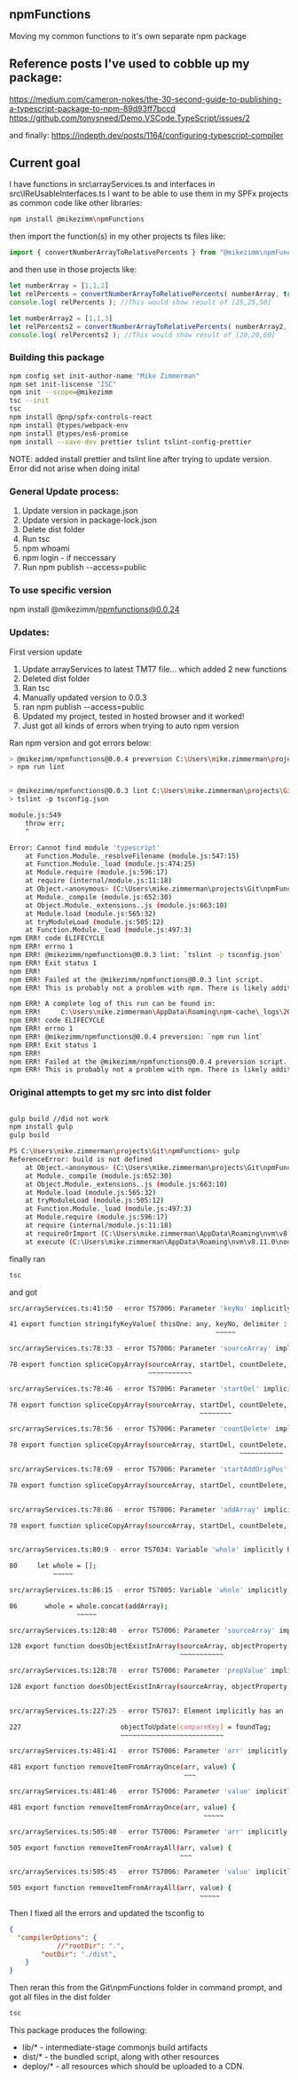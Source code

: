 ## npmFunctions

Moving my common functions to it's own separate npm package

## Reference posts I've used to cobble up my package:
https://medium.com/cameron-nokes/the-30-second-guide-to-publishing-a-typescript-package-to-npm-89d93ff7bccd
https://github.com/tonysneed/Demo.VSCode.TypeScript/issues/2

and finally:
https://indepth.dev/posts/1164/configuring-typescript-compiler


## Current goal
I have functions in src\arrayServices.ts and interfaces in src\IReUsableInterfaces.ts
I want to be able to use them in my SPFx projects as common code like other libraries:

```bash
npm install @mikezimm\npmFunctions
```
then import the function(s) in my other projects ts files like:

```typescript
import { convertNumberArrayToRelativePercents } from "@mikezimm\npmFunctions";
```

and then use in those projects like:
```typescript
let numberArray = [1,1,2]
let relPercents = convertNumberArrayToRelativePercents( numberArray, true );
console.log( relPercents ); //This would show result of [25,25,50]

let numberArray2 = [1,1,3]
let relPercents2 = convertNumberArrayToRelativePercents( numberArray2, true );
console.log( relPercents2 ); //This would show result of [20,20,60]
```


### Building this package

```bash
npm config set init-author-name "Mike Zimmerman"
npm set init-liscense "ISC"
npm init --scope=@mikezimm
tsc --init
tsc
npm install @pnp/spfx-controls-react
npm install @types/webpack-env
npm install @types/es6-promise
npm install --save-dev prettier tslint tslint-config-prettier
```
NOTE:  added install prettier and tslint line after trying to update version.  Error did not arise when doing inital




### General Update process:
1. Update version in package.json
2. Update version in package-lock.json
3. Delete dist folder
4. Run tsc
5. npm whoami
6. npm login - if neccessary
7. Run npm publish --access=public

### To use specific version
npm install @mikezimm/npmfunctions@0.0.24



### Updates:
First version update 
1. Update arrayServices to latest TMT7 file... which added 2 new functions
2. Deleted dist folder
3. Ran tsc
4. Manually updated version to 0.0.3
5. ran npm publish --access=public
6. Updated my project, tested in hosted browser and it worked!
7. Just got all kinds of errors when trying to auto npm version



Ran npm version and got errors below:
```bash
> @mikezimm/npmfunctions@0.0.4 preversion C:\Users\mike.zimmerman\projects\Git\npmFunctions
> npm run lint


> @mikezimm/npmfunctions@0.0.3 lint C:\Users\mike.zimmerman\projects\Git\npmFunctions
> tslint -p tsconfig.json

module.js:549
    throw err;
    ^

Error: Cannot find module 'typescript'
    at Function.Module._resolveFilename (module.js:547:15)
    at Function.Module._load (module.js:474:25)
    at Module.require (module.js:596:17)
    at require (internal/module.js:11:18)
    at Object.<anonymous> (C:\Users\mike.zimmerman\projects\Git\npmFunctions\node_modules\tslint\lib\linter.js:23:10)
    at Module._compile (module.js:652:30)
    at Object.Module._extensions..js (module.js:663:10)
    at Module.load (module.js:565:32)
    at tryModuleLoad (module.js:505:12)
    at Function.Module._load (module.js:497:3)
npm ERR! code ELIFECYCLE
npm ERR! errno 1
npm ERR! @mikezimm/npmfunctions@0.0.3 lint: `tslint -p tsconfig.json`
npm ERR! Exit status 1
npm ERR!
npm ERR! Failed at the @mikezimm/npmfunctions@0.0.3 lint script.
npm ERR! This is probably not a problem with npm. There is likely additional logging output above.

npm ERR! A complete log of this run can be found in:
npm ERR!     C:\Users\mike.zimmerman\AppData\Roaming\npm-cache\_logs\2021-01-05T15_30_51_438Z-debug.log
npm ERR! code ELIFECYCLE
npm ERR! errno 1
npm ERR! @mikezimm/npmfunctions@0.0.4 preversion: `npm run lint`
npm ERR! Exit status 1
npm ERR!
npm ERR! Failed at the @mikezimm/npmfunctions@0.0.4 preversion script.
npm ERR! This is probably not a problem with npm. There is likely additional logging output above.
```


### Original attempts to get my src into dist folder
```bash

gulp build //did not work
npm install gulp
gulp build

PS C:\Users\mike.zimmerman\projects\Git\npmFunctions> gulp
ReferenceError: build is not defined
    at Object.<anonymous> (C:\Users\mike.zimmerman\projects\Git\npmFunctions\gulpfile.js:6:1)
    at Module._compile (module.js:652:30)
    at Object.Module._extensions..js (module.js:663:10)
    at Module.load (module.js:565:32)
    at tryModuleLoad (module.js:505:12)
    at Function.Module._load (module.js:497:3)
    at Module.require (module.js:596:17)
    at require (internal/module.js:11:18)
    at requireOrImport (C:\Users\mike.zimmerman\AppData\Roaming\nvm\v8.11.0\node_modules\gulp\node_modules\gulp-cli\lib\shared\require-or-import.js:19:11)
    at execute (C:\Users\mike.zimmerman\AppData\Roaming\nvm\v8.11.0\node_modules\gulp\node_modules\gulp-cli\lib\versioned\^4.0.0\index.js:37:3)
```

finally ran
```bash
tsc 
```

and got 
```bash
src/arrayServices.ts:41:50 - error TS7006: Parameter 'keyNo' implicitly has an 'any' type.

41 export function stringifyKeyValue( thisOne: any, keyNo, delimiter : string ) {
                                                    ~~~~~

src/arrayServices.ts:78:33 - error TS7006: Parameter 'sourceArray' implicitly has an 'any' type.

78 export function spliceCopyArray(sourceArray, startDel, countDelete, startAddOrigPos, addArray) {
                                   ~~~~~~~~~~~

src/arrayServices.ts:78:46 - error TS7006: Parameter 'startDel' implicitly has an 'any' type.

78 export function spliceCopyArray(sourceArray, startDel, countDelete, startAddOrigPos, addArray) {
                                                ~~~~~~~~

src/arrayServices.ts:78:56 - error TS7006: Parameter 'countDelete' implicitly has an 'any' type.

78 export function spliceCopyArray(sourceArray, startDel, countDelete, startAddOrigPos, addArray) {
                                                          ~~~~~~~~~~~

src/arrayServices.ts:78:69 - error TS7006: Parameter 'startAddOrigPos' implicitly has an 'any' type.

78 export function spliceCopyArray(sourceArray, startDel, countDelete, startAddOrigPos, addArray) {
                                                                       ~~~~~~~~~~~~~~~

src/arrayServices.ts:78:86 - error TS7006: Parameter 'addArray' implicitly has an 'any' type.

78 export function spliceCopyArray(sourceArray, startDel, countDelete, startAddOrigPos, addArray) {
                                                                                        ~~~~~~~~

src/arrayServices.ts:80:9 - error TS7034: Variable 'whole' implicitly has type 'any[]' in some locations where its type cannot be determined.

80     let whole = [];
           ~~~~~

src/arrayServices.ts:86:15 - error TS7005: Variable 'whole' implicitly has an 'any[]' type.

86       whole = whole.concat(addArray);
                 ~~~~~

src/arrayServices.ts:128:40 - error TS7006: Parameter 'sourceArray' implicitly has an 'any' type.

128 export function doesObjectExistInArray(sourceArray, objectProperty : string, propValue, exact : boolean = true ){
                                           ~~~~~~~~~~~

src/arrayServices.ts:128:78 - error TS7006: Parameter 'propValue' implicitly has an 'any' type.

128 export function doesObjectExistInArray(sourceArray, objectProperty : string, propValue, exact : boolean = true ){
                                                                                 ~~~~~~~~~

src/arrayServices.ts:227:25 - error TS7017: Element implicitly has an 'any' type because type '{}' has no index signature.

227                         objectToUpdate[compareKey] = foundTag;
                            ~~~~~~~~~~~~~~~~~~~~~~~~~~

src/arrayServices.ts:481:41 - error TS7006: Parameter 'arr' implicitly has an 'any' type.

481 export function removeItemFromArrayOnce(arr, value) {
                                            ~~~

src/arrayServices.ts:481:46 - error TS7006: Parameter 'value' implicitly has an 'any' type.

481 export function removeItemFromArrayOnce(arr, value) {
                                                 ~~~~~

src/arrayServices.ts:505:40 - error TS7006: Parameter 'arr' implicitly has an 'any' type.

505 export function removeItemFromArrayAll(arr, value) {
                                           ~~~

src/arrayServices.ts:505:45 - error TS7006: Parameter 'value' implicitly has an 'any' type.

505 export function removeItemFromArrayAll(arr, value) {
                                                ~~~~~
```


Then I fixed all the errors and updated the tsconfig to
```json
{
  "compilerOptions": {
            //"rootDir": ".",
        "outDir": "./dist",
    }
}
```

Then reran this from the Git\npmFunctions folder in command prompt, and got all files in the dist folder
```bash
tsc 
```


This package produces the following:

* lib/* - intermediate-stage commonjs build artifacts
* dist/* - the bundled script, along with other resources
* deploy/* - all resources which should be uploaded to a CDN.
